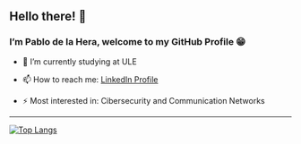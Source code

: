 ## Hello there! 👋 
### I’m Pablo de la Hera, welcome to my GitHub Profile 😁


- 🌱 I’m currently studying at ULE

- 📫 How to reach me:
  <a href="https://es.linkedin.com/in/pablo-de-la-hera-martinez-88a3b819a">LinkedIn Profile</a>

- ⚡ Most interested in:
  Cibersecurity and Communication Networks
  
<hr> 
</hr>

[![Top Langs](https://github-readme-stats.vercel.app/api/top-langs/?username=pdelam01)](https://github.com/pdelam01/github-readme-stats&theme=darcula)

